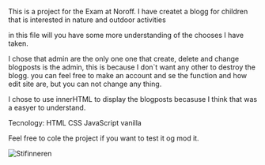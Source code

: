 This is a project for the Exam at Noroff. 
I have createt a blogg for children that is interested in nature and outdoor activities

in this file will you have some more understanding of the chooses I have taken. 

I chose that admin are the only one one that create, delete and change blogposts is the admin, this is because I don`t want any other to destroy the blogg. 
you can feel free to make an account and se the function and how edit site are, but you can not change any thing. 

I chose to use innerHTML to display the blogposts becasuse I think that was a easyer to understand. 

Tecnology: 
HTML 
CSS 
JavaScript vanilla

Feel free to cole the project if you want to test it og mod it. 


![Stifinneren](../images/stifinneren-maskott.png)
